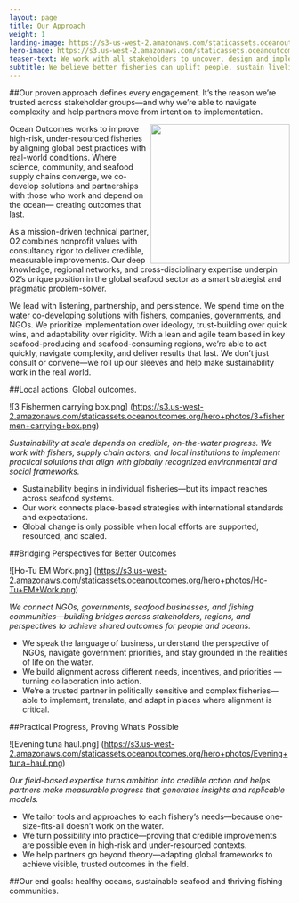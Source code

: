 ```yaml
---
layout: page
title: Our Approach
weight: 1
landing-image: https://s3-us-west-2.amazonaws.com/staticassets.oceanoutcomes.org/rollover+images/triple-bottom-line-hover.jpg
hero-image: https://s3.us-west-2.amazonaws.com/staticassets.oceanoutcomes.org/hero+photos/our-approach-hero-1.png
teaser-text: We work with all stakeholders to uncover, design and implement science-based, context relevant initiatives to drive sustainability across seafood supply chains. This approach produces environmental, social and economic outcomes for both people and the planet.
subtitle: We believe better fisheries can uplift people, sustain livelihoods, and preserve the integrity of marine ecosystems. That’s why we work from the water up—to create meaningful change where it matters most.
---
```

##Our proven approach defines every engagement. It’s the reason we’re trusted across stakeholder groups—and why we’re able to navigate complexity and help partners move from intention to implementation.

<img align="right" src="https://s3.us-west-2.amazonaws.com/staticassets.oceanoutcomes.org/embedded+photos/Ocean+Outcomes+organization+and+work+stream+graphic.png" width="250" height="250">

Ocean Outcomes works to improve high-risk, under-resourced fisheries by aligning global best practices with real-world conditions. Where science, community, and seafood supply chains converge, we co-develop solutions and partnerships with those who work and depend on the ocean— creating outcomes that last.

As a mission-driven technical partner, O2 combines nonprofit values with consultancy rigor to deliver credible, measurable improvements. Our deep knowledge, regional networks, and cross-disciplinary expertise underpin O2’s unique position in the global seafood sector as a smart strategist and pragmatic problem-solver.

We lead with listening, partnership, and persistence. We spend time on the water co-developing solutions with fishers, companies, governments, and NGOs. We prioritize implementation over ideology, trust-building over quick wins, and adaptability over rigidity. With a lean and agile team based in key seafood-producing and seafood-consuming regions, we’re able to act quickly, navigate complexity, and deliver results that last. We don’t just consult or convene—we roll up our sleeves and help make sustainability work in the real world.

##Local actions. Global outcomes.

![3 Fishermen carrying box.png]
(https://s3.us-west-2.amazonaws.com/staticassets.oceanoutcomes.org/hero+photos/3+fishermen+carrying+box.png)

*Sustainability at scale depends on credible, on-the-water progress. We work with fishers, supply chain actors, and local institutions to implement practical solutions that align with globally recognized environmental and social frameworks.*

* Sustainability begins in individual fisheries—but its impact reaches across seafood systems.
* Our work connects place-based strategies with international standards and expectations.
* Global change is only possible when local efforts are supported, resourced, and scaled.

##Bridging Perspectives for Better Outcomes 

![Ho-Tu EM Work.png]
(https://s3.us-west-2.amazonaws.com/staticassets.oceanoutcomes.org/hero+photos/Ho-Tu+EM+Work.png)

*We connect NGOs, governments, seafood businesses, and fishing communities—building bridges across stakeholders, regions, and perspectives to achieve shared outcomes for people and oceans.*

* We speak the language of business, understand the perspective of NGOs, navigate government priorities, and stay grounded in the realities of life on the water.
* We build alignment across different needs, incentives, and priorities —turning collaboration into action.
* We’re a trusted partner in politically sensitive and complex fisheries— able to implement, translate, and adapt in places where alignment is critical.

##Practical Progress, Proving What’s Possible

![Evening tuna haul.png]
(https://s3.us-west-2.amazonaws.com/staticassets.oceanoutcomes.org/hero+photos/Evening+tuna+haul.png)

*Our field-based expertise turns ambition into credible action and helps partners make measurable progress that generates insights and replicable models.* 

* We tailor tools and approaches to each fishery’s needs—because one- size-fits-all doesn’t work on the water.
* We turn possibility into practice—proving that credible improvements are possible even in high-risk and under-resourced contexts.
* We help partners go beyond theory—adapting global frameworks to achieve visible, trusted outcomes in the field.

##Our end goals: healthy oceans, sustainable seafood and thriving fishing communities.
